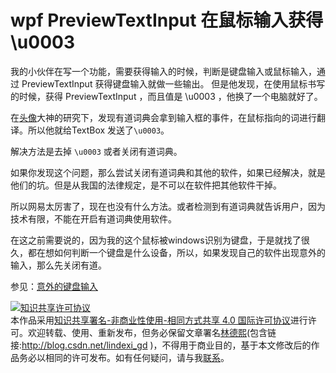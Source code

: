 
# wpf PreviewTextInput 在鼠标输入获得 \u0003

我的小伙伴在写一个功能，需要获得输入的时候，判断是键盘输入或鼠标输入，通过 PreviewTextInput 获得键盘输入就做一些输出。
但是他发现，在使用鼠标书写的时候，获得 PreviewTextInput ，而且值是 \u0003 ，他换了一个电脑就好了。

<!--more-->


<!-- CreateTime:2018/2/13 17:23:03 -->


<!-- csdn -->

在[头像](https://huangtengxiao.gitee.io/)大神的研究下，发现有道词典会拿到输入框的事件，在鼠标指向的词进行翻译。所以他就给TextBox 发送了`\u0003`。

解决方法是去掉 `\u0003` 或者关闭有道词典。

如果你发现这个问题，那么尝试关闭有道词典和其他的软件，如果已经解决，就是他们的坑。但是从我国的法律规定，是不可以在软件把其他软件干掉。

所以网易太厉害了，现在也没有什么方法。或者检测到有道词典就告诉用户，因为技术有限，不能在开启有道词典使用软件。

在这之前需要说的，因为我的这个鼠标被windows识别为键盘，于是就找了很久，都在想如何判断一个键盘是什么设备，所以，如果发现自己的软件出现意外的输入，那么先关闭有道。

参见：[意外的键盘输入 ](https://huangtengxiao.gitee.io/post/%E7%A8%8B%E5%BA%8F%E5%91%98%E7%9A%84%E4%B8%96%E7%95%8C%E7%9C%9F%E5%A5%87%E5%A6%99.html )





<a rel="license" href="http://creativecommons.org/licenses/by-nc-sa/4.0/"><img alt="知识共享许可协议" style="border-width:0" src="https://licensebuttons.net/l/by-nc-sa/4.0/88x31.png" /></a><br />本作品采用<a rel="license" href="http://creativecommons.org/licenses/by-nc-sa/4.0/">知识共享署名-非商业性使用-相同方式共享 4.0 国际许可协议</a>进行许可。欢迎转载、使用、重新发布，但务必保留文章署名[林德熙](http://blog.csdn.net/lindexi_gd)(包含链接:http://blog.csdn.net/lindexi_gd )，不得用于商业目的，基于本文修改后的作品务必以相同的许可发布。如有任何疑问，请与我[联系](mailto:lindexi_gd@163.com)。